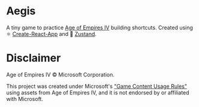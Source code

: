 # Aegis

A tiny game to practice [Age of Empires IV](https://www.ageofempires.com/games/age-of-empires-iv/) building shortcuts.
Created using ⚛️ [Create-React-App](https://reactjs.org/docs/create-a-new-react-app.html) and 🐻 [Zustand](https://github.com/pmndrs/zustand).

# Disclaimer

Age of Empires IV © Microsoft Corporation.

This project was created under Microsoft's ["Game Content Usage Rules"](https://www.xbox.com/en-US/developers/rules) using assets from Age of Empires IV, and it is not endorsed by or affiliated with Microsoft.
